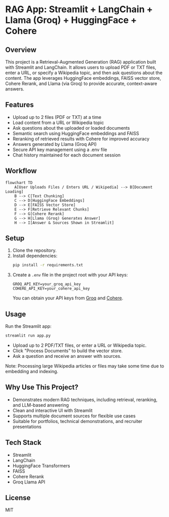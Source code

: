 # RAG App: Streamlit + LangChain + Llama (Groq) + HuggingFace + Cohere

## Overview

This project is a Retrieval-Augmented Generation (RAG) application built with Streamlit and LangChain. It allows users to upload PDF or TXT files, enter a URL, or specify a Wikipedia topic, and then ask questions about the content. The app leverages HuggingFace embeddings, FAISS vector store, Cohere Rerank, and Llama (via Groq) to provide accurate, context-aware answers.

## Features

- Upload up to 2 files (PDF or TXT) at a time
- Load content from a URL or Wikipedia topic
- Ask questions about the uploaded or loaded documents
- Semantic search using HuggingFace embeddings and FAISS
- Reranking of retrieved results with Cohere for improved accuracy
- Answers generated by Llama (Groq API)
- Secure API key management using a .env file
- Chat history maintained for each document session

## Workflow

```mermaid
flowchart TD
    A[User Uploads Files / Enters URL / Wikipedia] --> B[Document Loading]
    B --> C[Text Chunking]
    C --> D[HuggingFace Embeddings]
    D --> E[FAISS Vector Store]
    E --> F[Retrieve Relevant Chunks]
    F --> G[Cohere Rerank]
    G --> H[Llama (Groq) Generates Answer]
    H --> I[Answer & Sources Shown in Streamlit]
```

## Setup

1. Clone the repository.
2. Install dependencies:
   ```bash
   pip install -r requirements.txt
   ```
3. Create a `.env` file in the project root with your API keys:
   ```env
   GROQ_API_KEY=your_groq_api_key
   COHERE_API_KEY=your_cohere_api_key
   ```
   You can obtain your API keys from [Groq](https://console.groq.com/) and [Cohere](https://dashboard.cohere.com/api-keys).

## Usage

Run the Streamlit app:
```bash
streamlit run app.py
```

- Upload up to 2 PDF/TXT files, or enter a URL or Wikipedia topic.
- Click "Process Documents" to build the vector store.
- Ask a question and receive an answer with sources.

Note: Processing large Wikipedia articles or files may take some time due to embedding and indexing.

## Why Use This Project?

- Demonstrates modern RAG techniques, including retrieval, reranking, and LLM-based answering
- Clean and interactive UI with Streamlit
- Supports multiple document sources for flexible use cases
- Suitable for portfolios, technical demonstrations, and recruiter presentations

## Tech Stack

- Streamlit
- LangChain
- HuggingFace Transformers
- FAISS
- Cohere Rerank
- Groq Llama API

## License

MIT 
